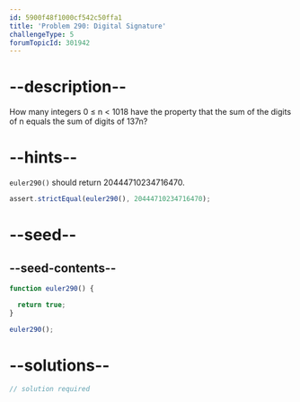 ```yaml
---
id: 5900f48f1000cf542c50ffa1
title: 'Problem 290: Digital Signature'
challengeType: 5
forumTopicId: 301942
---
```


# --description--

How many integers 0 ≤ n &lt; 1018 have the property that the sum of the digits of n equals the sum of digits of 137n?

# --hints--

`euler290()` should return 20444710234716470.

```js
assert.strictEqual(euler290(), 20444710234716470);
```

# --seed--

## --seed-contents--

```js
function euler290() {

  return true;
}

euler290();
```

# --solutions--

```js
// solution required
```
